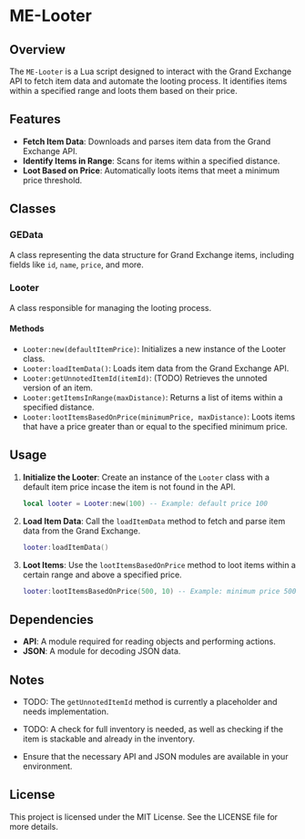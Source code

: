 # ME-Looter

## Overview

The `ME-Looter` is a Lua script designed to interact with the Grand Exchange API to fetch item data and automate the looting process. It identifies items within a specified range and loots them based on their price.

## Features

- **Fetch Item Data**: Downloads and parses item data from the Grand Exchange API.
- **Identify Items in Range**: Scans for items within a specified distance.
- **Loot Based on Price**: Automatically loots items that meet a minimum price threshold.

## Classes

### GEData

A class representing the data structure for Grand Exchange items, including fields like `id`, `name`, `price`, and more.

### Looter

A class responsible for managing the looting process.

#### Methods

- `Looter:new(defaultItemPrice)`: Initializes a new instance of the Looter class.
- `Looter:loadItemData()`: Loads item data from the Grand Exchange API.
- `Looter:getUnnotedItemId(itemId)`: (TODO) Retrieves the unnoted version of an item.
- `Looter:getItemsInRange(maxDistance)`: Returns a list of items within a specified distance.
- `Looter:lootItemsBasedOnPrice(minimumPrice, maxDistance)`: Loots items that have a price greater than or equal to the specified minimum price.

## Usage

1. **Initialize the Looter**: Create an instance of the `Looter` class with a default item price incase the item is not found in the API.

   ```lua
   local looter = Looter:new(100) -- Example: default price 100
   ```

2. **Load Item Data**: Call the `loadItemData` method to fetch and parse item data from the Grand Exchange.

   ```lua
   looter:loadItemData()
   ```

3. **Loot Items**: Use the `lootItemsBasedOnPrice` method to loot items within a certain range and above a specified price.

   ```lua
   looter:lootItemsBasedOnPrice(500, 10) -- Example: minimum price 500, max distance 10
   ```

## Dependencies

- **API**: A module required for reading objects and performing actions.
- **JSON**: A module for decoding JSON data.

## Notes

- TODO: The `getUnnotedItemId` method is currently a placeholder and needs implementation.
- TODO: A check for full inventory is needed, as well as checking if the item is stackable and already in the inventory.

- Ensure that the necessary API and JSON modules are available in your environment.

## License

This project is licensed under the MIT License. See the LICENSE file for more details.